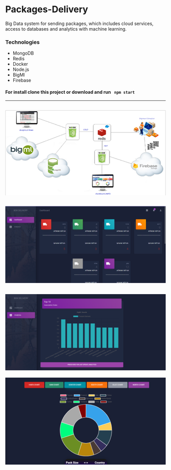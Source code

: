 # Packages-Delivery
Big Data system for sending packages, which includes cloud services, access to databases and analytics with machine learning.


### Technologies
- MongoDB
- Redis
- Docker
- Node.js
- BigMl
- Firebase


#### For install clone this project or download and run ``` npm start```
---
![](https://github.com/LiadBenMoshe/Packages-Delivery/blob/main/public/PackageDiagram.png)
---
![](https://github.com/LiadBenMoshe/Packages-Delivery/blob/main/public/dashboard1.png)
---
![](https://github.com/LiadBenMoshe/Packages-Delivery/blob/main/public/analytics1.png)
---
![](https://github.com/LiadBenMoshe/Packages-Delivery/blob/main/public/chart1.png)
